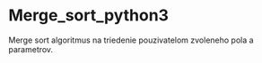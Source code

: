 # Merge_sort_python3

Merge sort algoritmus na triedenie pouzivatelom zvoleneho pola a parametrov. 
